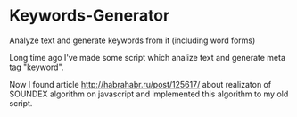 # Keywords-Generator
Analyze text and generate keywords from it (including word forms)

Long time ago I've made some script which analize text and generate meta tag "keyword".

Now I found article http://habrahabr.ru/post/125617/ about realizaton of SOUNDEX algorithm on javascript and implemented this algorithm to my old script.
